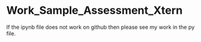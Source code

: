 # Work_Sample_Assessment_Xtern
If the ipynb file does not work on github then please see my work in the py file.
